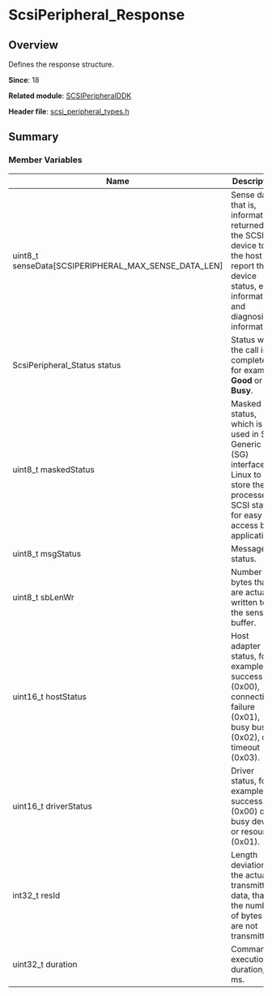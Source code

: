 # ScsiPeripheral_Response

## Overview

Defines the response structure.

**Since**: 18

**Related module**: [SCSIPeripheralDDK](capi-scsiperipheralddk.md)

**Header file**: [scsi_peripheral_types.h](capi-scsi-peripheral-types-h.md)

## Summary

### Member Variables

| Name| Description|
| -- | -- |
| uint8_t senseData[SCSIPERIPHERAL_MAX_SENSE_DATA_LEN] | Sense data, that is, information returned by the SCSI device to the host to report the device status, error information, and diagnosis information.|
| ScsiPeripheral_Status status | Status when the call is complete, for example, **Good** or **Busy**.|
| uint8_t maskedStatus | Masked status, which is used in SCSI Generic (SG) interfaces of Linux to store the processed SCSI status for easy access by applications.|
| uint8_t msgStatus | Message status.|
| uint8_t sbLenWr | Number of bytes that are actually written to the sense buffer.|
| uint16_t hostStatus | Host adapter status, for example, success (0x00), connection failure (0x01), busy bus (0x02), or timeout (0x03).|
| uint16_t driverStatus | Driver status, for example, success (0x00) or busy device or resource (0x01).|
| int32_t resId | Length deviation of the actually transmitted data, that is, the number of bytes that are not transmitted.|
| uint32_t duration | Command execution duration, in ms.|
